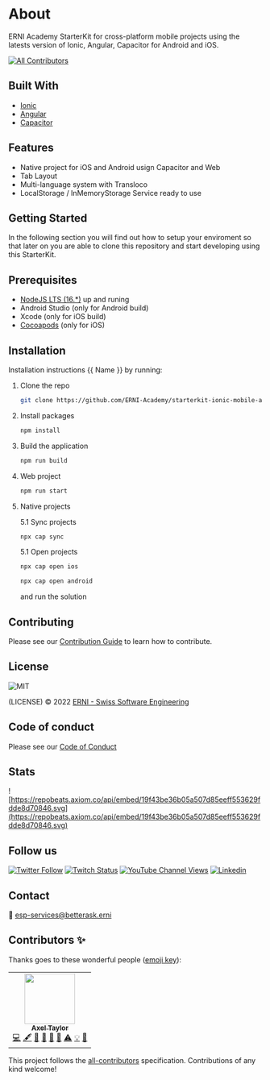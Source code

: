# About

ERNI Academy StarterKit for cross-platform mobile projects using the latests version of Ionic, Angular, Capacitor for Android and iOS.

<!-- ALL-CONTRIBUTORS-BADGE:START - Do not remove or modify this section -->
[![All Contributors](https://img.shields.io/badge/all_contributors-1-orange.svg?style=flat-square)](#contributors)
<!-- ALL-CONTRIBUTORS-BADGE:END -->

## Built With

- [Ionic](https://ionicframework.com/)
- [Angular](https://angular.io/)
- [Capacitor](https://capacitorjs.com/)

## Features

- Native project for iOS and Android usign Capacitor and Web
- Tab Layout
- Multi-language system with Transloco
- LocalStorage / InMemoryStorage Service ready to use

## Getting Started

In the following section you will find out how to setup your enviroment so that later on you are able to clone this repository and start developing using this StarterKit.

## Prerequisites

- [NodeJS LTS (16.\*)](https://nodejs.org/) up and runing
- Android Studio (only for Android build)
- Xcode (only for iOS build)
- [Cocoapods](https://guides.cocoapods.org/using/getting-started.html#installation) (only for iOS)

## Installation

Installation instructions {{ Name }} by running:

1. Clone the repo

   ```sh
   git clone https://github.com/ERNI-Academy/starterkit-ionic-mobile-application.git
   ```

2. Install packages

   ```sh
   npm install
   ```

3. Build the application

   ```sh
   npm run build
   ```

4. Web project

   ```sh
   npm run start
   ```

5. Native projects

   5.1 Sync projects

   ```sh
   npx cap sync
   ```

   5.1 Open projects

   ```sh
   npx cap open ios
   ```

   ```sh
   npx cap open android
   ```

   and run the solution

## Contributing

Please see our [Contribution Guide](CONTRIBUTING.md) to learn how to contribute.

## License

![MIT](https://img.shields.io/badge/License-MIT-blue.svg)

(LICENSE) © 2022 [ERNI - Swiss Software Engineering](https://www.betterask.erni)

## Code of conduct

Please see our [Code of Conduct](CODE_OF_CONDUCT.md)

## Stats

![https://repobeats.axiom.co/api/embed/19f43be36b05a507d85eeff553629fdde8d70846.svg](https://repobeats.axiom.co/api/embed/19f43be36b05a507d85eeff553629fdde8d70846.svg)

## Follow us

[![Twitter Follow](https://img.shields.io/twitter/follow/ERNI?style=social)](https://www.twitter.com/ERNI)
[![Twitch Status](https://img.shields.io/twitch/status/erni_academy?label=Twitch%20Erni%20Academy&style=social)](https://www.twitch.tv/erni_academy)
[![YouTube Channel Views](https://img.shields.io/youtube/channel/views/UCkdDcxjml85-Ydn7Dc577WQ?label=Youtube%20Erni%20Academy&style=social)](https://www.youtube.com/channel/UCkdDcxjml85-Ydn7Dc577WQ)
[![Linkedin](https://img.shields.io/badge/linkedin-31k-green?style=social&logo=Linkedin)](https://www.linkedin.com/company/erni)

## Contact

📧 [esp-services@betterask.erni](mailto:esp-services@betterask.erni)

## Contributors ✨

Thanks goes to these wonderful people ([emoji key](https://allcontributors.org/docs/en/emoji-key)):

<!-- ALL-CONTRIBUTORS-LIST:START - Do not remove or modify this section -->
<!-- prettier-ignore-start -->
<!-- markdownlint-disable -->
<table>
  <tr>
    <td align="center"><a href="https://taylor.cat"><img src="https://avatars.githubusercontent.com/u/5933493?v=4?s=100" width="100px;" alt=""/><br /><sub><b>Axel Taylor</b></sub></a><br /><a href="https://github.com/ERNI-Academy/starterkit-mobile-application-ionic/commits?author=axeltaylor" title="Code">💻</a> <a href="#content-axeltaylor" title="Content">🖋</a> <a href="https://github.com/ERNI-Academy/starterkit-mobile-application-ionic/commits?author=axeltaylor" title="Documentation">📖</a> <a href="#design-axeltaylor" title="Design">🎨</a> <a href="#ideas-axeltaylor" title="Ideas, Planning, & Feedback">🤔</a> <a href="#maintenance-axeltaylor" title="Maintenance">🚧</a> <a href="https://github.com/ERNI-Academy/starterkit-mobile-application-ionic/commits?author=axeltaylor" title="Tests">⚠️</a> <a href="#example-axeltaylor" title="Examples">💡</a> <a href="https://github.com/ERNI-Academy/starterkit-mobile-application-ionic/pulls?q=is%3Apr+reviewed-by%3Aaxeltaylor" title="Reviewed Pull Requests">👀</a></td>
  </tr>
</table>

<!-- markdownlint-restore -->
<!-- prettier-ignore-end -->

<!-- ALL-CONTRIBUTORS-LIST:END -->

This project follows the [all-contributors](https://github.com/all-contributors/all-contributors) specification. Contributions of any kind welcome!
